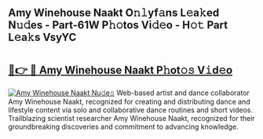 ## Amy Winehouse Naakt O𝚗𝚕yf𝚊ns L𝚎a𝚔ed N𝚞𝚍es - Part-61W P𝚑𝚘tos Vi𝚍𝚎o - H𝚘𝚝 Part L𝚎a𝚔s VsyYC

# <h2><a href="http://kf8u3a.oniu.top/?m=Amy+Winehouse+Naakt">🔗👉 🔴 Amy Winehouse Naakt P𝚑ot𝚘𝚜 V𝚒d𝚎o</a></h2>

[![Amy Winehouse Naakt Nu𝚍e𝚜](https://i.imgur.com/0qMVB7G.gif)](http://kf8u3a.oniu.top/?m=Amy+Winehouse+Naakt)
Web-based artist and dance collaborator Amy Winehouse Naakt, recognized for creating and distributing dance and lifestyle content via solo and collaborative dance routines and short videos. Trailblazing scientist researcher Amy Winehouse Naakt, recognized for their groundbreaking discoveries and commitment to advancing knowledge.  
